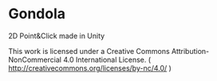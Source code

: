 # Gondola
2D Point&amp;Click made in Unity


This work is licensed under a Creative Commons Attribution-NonCommercial 4.0 International License.
( http://creativecommons.org/licenses/by-nc/4.0/ )
